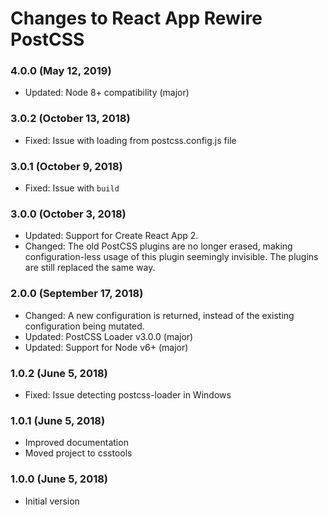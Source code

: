 # Changes to React App Rewire PostCSS

### 4.0.0 (May 12, 2019)

- Updated: Node 8+ compatibility (major)

### 3.0.2 (October 13, 2018)

- Fixed: Issue with loading from postcss.config.js file

### 3.0.1 (October 9, 2018)

- Fixed: Issue with `build`

### 3.0.0 (October 3, 2018)

- Updated: Support for Create React App 2.
- Changed: The old PostCSS plugins are no longer erased, making
  configuration-less usage of this plugin seemingly invisible. The plugins are
  still replaced the same way.

### 2.0.0 (September 17, 2018)

- Changed: A new configuration is returned, instead of the existing
  configuration being mutated.
- Updated: PostCSS Loader v3.0.0 (major)
- Updated: Support for Node v6+ (major)

### 1.0.2 (June 5, 2018)

- Fixed: Issue detecting postcss-loader in Windows

### 1.0.1 (June 5, 2018)

- Improved documentation
- Moved project to csstools

### 1.0.0 (June 5, 2018)

- Initial version
